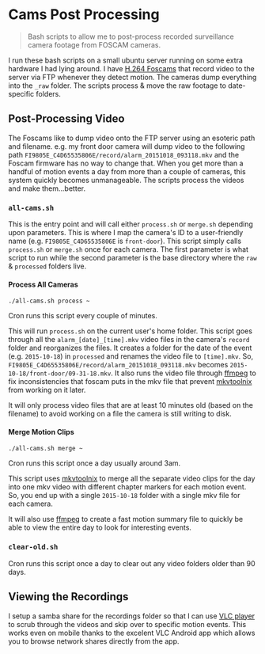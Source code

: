 # Cams Post Processing

> Bash scripts to allow me to post-process recorded surveillance camera footage from FOSCAM cameras.

I run these bash scripts on a small ubuntu server running on some extra hardware I had lying around. I have [H.264 Foscams](http://foscam.com/) that record video to the server via FTP whenever they detect motion. The cameras dump everything into the `_raw` folder. The scripts process & move the raw footage to date-specific folders.

## Post-Processing Video

The Foscams like to dump video onto the FTP server using an esoteric path and filename. e.g. my front door camera will dump video to the following path `FI9805E_C4D65535806E/record/alarm_20151018_093118.mkv` and the Foscam firmware has no way to change that. When you get more than a handful of motion events a day from more than a couple of cameras, this system quickly becomes unmanageable. The scripts process the videos and make them...better.

### `all-cams.sh`

This is the entry point and will call either `process.sh` or `merge.sh` depending upon parameters. This is where I map the camera's ID to a user-friendly name (e.g. `FI9805E_C4D65535806E` is `front-door`). This script simply calls `process.sh` or `merge.sh` once for each camera. The first parameter is what script to run while the second parameter is the base directory where the `raw` & `processed` folders live. 

#### Process All Cameras

```
./all-cams.sh process ~
```

Cron runs this script every couple of minutes.

This will run `process.sh` on the current user's home folder. This script goes through all the `alarm_[date]_[time].mkv` video files in the camera's `record` folder and reorganizes the files. It creates a folder for the date of the event (e.g. `2015-10-18`) in `processed` and renames the video file to `[time].mkv`. So, `FI9805E_C4D65535806E/record/alarm_20151018_093118.mkv` becomes `2015-10-18/front-door/09-31-18.mkv`. It also runs the video file through [ffmpeg](https://ffmpeg.org/) to fix inconsistencies that foscam puts in the mkv file that prevent [mkvtoolnix](https://mkvtoolnix.download/) from working on it later.

It will only process video files that are at least 10 minutes old (based on the filename) to avoid working on a file the camera is still writing to disk.

#### Merge Motion Clips

```
./all-cams.sh merge ~
```

Cron runs this script once a day usually around 3am.

This script uses [mkvtoolnix](https://mkvtoolnix.download/) to merge all the separate video clips for the day into one mkv video with different chapter markers for each motion event. So, you end up with a single `2015-10-18` folder with a single mkv file for each camera.

It will also use [ffmpeg](https://ffmpeg.org/) to create a fast motion summary file to quickly be able to view the entire day to look for interesting events.

### `clear-old.sh`

Cron runs this script once a day to clear out any video folders older than 90 days. 

## Viewing the Recordings

I setup a samba share for the recordings folder so that I can use [VLC player](http://www.videolan.org/) to scrub through the videos and skip over to specific motion events. This works even on mobile thanks to the excelent VLC Android app which allows you to browse network shares directly from the app.
